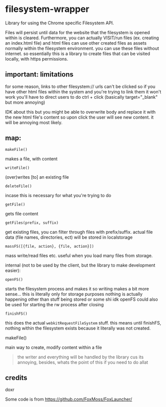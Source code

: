 # filesystem-wrapper
Library for using the Chrome specific Filesystem API.

Files will persist until data for the website that the filesystem is opened within is cleared. Furthermore, you can actually VISIT/run files (ex. creating an index.html file) and html files can use other created files as assets normally within the filesystem environment. you can use these files without internet. so essentially this is a library to create files that can be visited locally, with https permissions.

## important: limitations

for some reason, links to other filesystem:// urls can't be clicked so if you have other html files within the system and you're trying to link them it won't work you'll have to direct users to do ctrl + click (basically target="_blank" but more annoying) 

IDK about this but you might be able to overwrite body and replace it with the new html file's content so upon click the user will see new content. it will be annoying most likely.

## map:

`makeFile()`

makes a file, with content

`writeFile()`

(over)writes [to] an existing file

`deleteFile()`

incase this is necessary for what you're trying to do

`getFile()`

gets file content

`getFiles(prefix, suffix)`

get existing files, you can filter through files with prefix/suffix. actual file data (file names, directories, ect) will be stored in localstorage 

`massFS([{file, action}, {file, action}])`

mass write/read files etc. useful when you load many files from storage.

internal (not to be used by the client, but the library to make development easier):

`openFS()`

starts the filesystem process and makes it so writing makes a bit more sense... this is literally only for storage purposes nothing is actually happening other than stuff being stored or some shi idk openFS could also be used for starting the rw process after closing

`finishFS()`

 this does the actual `webkitRequestFileSystem` stuff. this means until finishFS, nothing within the filesystem exists because it literally was not created.


makeFile()

main way to create, modify content within a file

> the writer and everything will be handled by the library cus its annoying, besides, whats the point of this if you need to do allat

## credits

doxr

Some code is from https://github.com/FoxMoss/FoxLauncher/